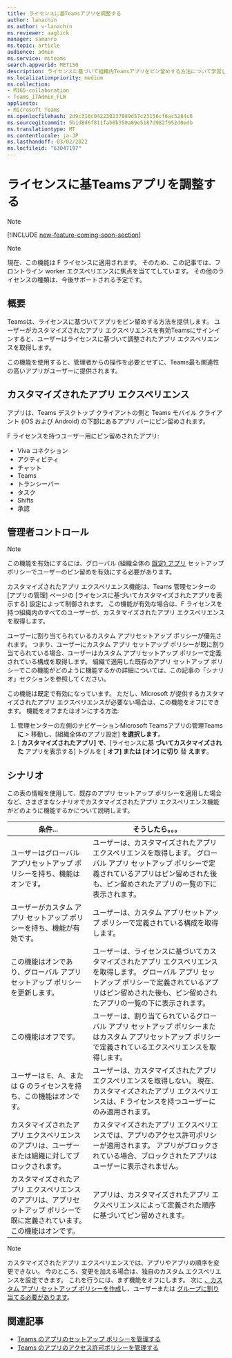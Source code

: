 ```yaml
---
title: ライセンスに基Teamsアプリを調整する
author: lanachin
ms.author: v-lanachin
ms.reviewer: aaglick
manager: samanro
ms.topic: article
audience: admin
ms.service: msteams
search.appverid: MET150
description: ライセンスに基づいて組織内Teamsアプリをピン留めする方法について学習します。
ms.localizationpriority: medium
ms.collection:
- M365-collaboration
- Teams_ITAdmin_FLW
appliesto:
- Microsoft Teams
ms.openlocfilehash: 2d9c316c042230237089d57c23156cf6ac5284c6
ms.sourcegitcommit: 5b1d8d6f811fab0b350a09e5187d982f952d0edb
ms.translationtype: MT
ms.contentlocale: ja-JP
ms.lasthandoff: 03/02/2022
ms.locfileid: "63047197"
---
```

# <a name="tailor-your-teams-apps-based-on-license"></a>ライセンスに基Teamsアプリを調整する

> [!NOTE]
> [!INCLUDE [new-feature-coming-soon-section](includes/new-feature-coming-soon-section.md)]

> [!NOTE]
> 現在、この機能は F ライセンスに適用されます。 そのため、この記事では、フロントライン worker エクスペリエンスに焦点を当ててしています。 その他のライセンスの種類は、今後サポートされる予定です。

## <a name="overview"></a>概要

Teamsは、ライセンスに基づいてアプリをピン留めする方法を提供します。 ユーザーがカスタマイズされたアプリ エクスペリエンスを有効Teamsにサインインすると、ユーザーはライセンスに基づいて調整されたアプリ エクスペリエンスを取得します。

この機能を使用すると、管理者からの操作を必要とせずに、Teams最も関連性の高いアプリがユーザーに提供されます。

## <a name="tailored-app-experience"></a>カスタマイズされたアプリ エクスペリエンス

アプリは、Teams デスクトップ クライアントの側と Teams モバイル クライアント (iOS および Android) の下部にあるアプリ バーにピン留めされます。

F ライセンスを持つユーザー用にピン留めされたアプリ:

- Viva コネクション
- アクティビティ
- チャット
- Teams
- トランシーバー
- タスク
- Shifts
- 承認

## <a name="admin-controls"></a>管理者コントロール

> [!NOTE]
> この機能を有効にするには、グローバル (組織全体の [既定) アプリ](teams-app-setup-policies.md) セットアップ ポリシーでユーザーのピン留めを有効にする必要があります。

カスタマイズされたアプリ エクスペリエンス機能は、Teams 管理センターの  [アプリの管理] ページの [ライセンスに基づいてカスタマイズされた[](manage-apps.md#manage-org-wide-app-settings)アプリを表示する] 設定によって制御されます。 この機能が有効な場合は、F ライセンスを持つ組織内のすべてのユーザーが、カスタマイズされたアプリ エクスペリエンスを取得します。

ユーザーに割り当てられているカスタム アプリセットアップ ポリシーが優先されます。 つまり、ユーザーにカスタム アプリ セットアップ ポリシーが既に割り当てられている場合、ユーザーはカスタム アプリセットアップ ポリシーで定義されている構成を取得します。 組織で適用した既存のアプリ セットアップ ポリシーでこの機能がどのように機能するかの詳細については、この記事の「シナリオ」セクション[](#scenarios)を参照してください。

この機能は既定で有効になっています。 ただし、Microsoft が提供するカスタマイズされたアプリ エクスペリエンスが必要ない場合は、この機能をオフにできます。 機能をオフまたはオンにする方法:

1. 管理センターの左側のナビゲーションMicrosoft Teamsアプリの管理Teams **に** > 移動し、[組織全体のアプリ設定] **を選択します**。
2. [ **カスタマイズされたアプリ] で**、[ライセンスに基 **づいてカスタマイズされた** アプリを表示する] トグルを [ **オフ] または [オン] に切り** 替 **えます**。

## <a name="scenarios"></a>シナリオ

この表の情報を使用して、既存のアプリ セットアップ ポリシーを適用した場合など、さまざまなシナリオでカスタマイズされたアプリ エクスペリエンス機能がどのように機能するかについて説明します。

|条件...  |そうしたら。。。 |
|---------|---------|
|ユーザーはグローバル アプリセットアップ ポリシーを持ち、機能はオンです。     | ユーザーは、カスタマイズされたアプリ エクスペリエンスを取得します。 グローバル アプリ セットアップ ポリシーで定義されているアプリはピン留めされた後も、ピン留めされたアプリの一覧の下に表示されます。      |
|ユーザーがカスタム アプリ セットアップ ポリシーを持ち、機能が有効です。    |ユーザーは、カスタム アプリセットアップ ポリシーで定義されている構成を取得します。          |
|この機能はオンであり、グローバル アプリセットアップ ポリシーを更新します。     |ユーザーは、ライセンスに基づいてカスタマイズされたアプリ エクスペリエンスを取得します。 グローバル アプリ セットアップ ポリシーで定義されているアプリはピン留めされた後も、ピン留めされたアプリの一覧の下に表示されます。          |
|この機能はオフです。   | ユーザーは、割り当てられているグローバル アプリ セットアップ ポリシーまたはカスタム アプリセットアップ ポリシーで定義されているエクスペリエンスを取得します。          |
|ユーザーは E、A、または G のライセンスを持ち、この機能はオンです。   | ユーザーは、カスタマイズされたアプリ エクスペリエンスを取得しない。 現在、カスタマイズされたアプリ エクスペリエンスは、F ライセンスを持つユーザーにのみ適用されます。        |
|カスタマイズされたアプリ エクスペリエンスのアプリは、ユーザーまたは組織に対してブロックされます。      |カスタマイズされたアプリ エクスペリエンスでは、アプリのアクセス許可ポリシーが適用されます。 アプリがブロックされている場合、ブロックされたアプリはユーザーに表示されません。           |
|カスタマイズされたアプリ エクスペリエンスのアプリは、アプリセットアップ ポリシーで既に定義されています。この機能はオンです。 |アプリは、カスタマイズされたアプリ エクスペリエンスによって定義された順序に基づいてピン留めされます。        |

> [!NOTE]
> カスタマイズされたアプリ エクスペリエンスでは、アプリやアプリの順序を変更できない。 今のところ、変更を加える場合は、独自のカスタム エクスペリエンスを設定できます。 これを行うには、まず機能をオフにします。 次に [、カスタム アプリ セットアップ ポリシーを作成](teams-app-setup-policies.md)し、ユーザーまたは [グループに割り当てる必要があります](assign-policies-users-and-groups.md)。

## <a name="related-articles"></a>関連記事

- [Teams のアプリのセットアップ ポリシーを管理する](teams-app-setup-policies.md)
- [Teams のアプリのアクセス許可ポリシーを管理する](teams-app-permission-policies.md)
